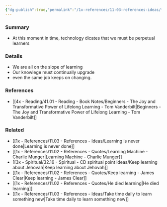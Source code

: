 ```yaml
---
{"dg-publish":true,"permalink":"/1x-references/11-03-references-ideas/fast-pace-of-technology-requires-perpetual-learning/","title":"Fast pace of technology requires perpetual learning","dgShowBacklinks":false}
---
```



### Summary
- At this moment in time, technology dicates that we must be perpetual learners

### Details
- We are all on the slope of learning
- Our knowlege must continually upgrade
- even the same job keeps on changing.

### References
- [[4x - Reading/41.01 - Reading - Book Notes/Beginners - The Joy and Transformative Power of Lifelong Learning - Tom Vanderbilt\|Beginners - The Joy and Transformative Power of Lifelong Learning - Tom Vanderbilt]]

### Related
- [[1x - References/11.03 - References - Ideas/Learning is never done\|Learning is never done]]
- [[1x - References/11.02 - References - Quotes/Learning Machine - Charlie Munger\|Learning Machine - Charlie Munger]]
- [[3x - Spiritual/32.16 - Spiritual - CD spiritual point ideas/Keep learning about Jehovah\|Keep learning about Jehovah]]
- [[1x - References/11.02 - References - Quotes/Keep learning - James Clear\|Keep learning - James Clear]]
- [[1x - References/11.02 - References - Quotes/He died learning\|He died learning]]
- [[1x - References/11.03 - References - Ideas/Take time daily to learn something new\|Take time daily to learn something new]]